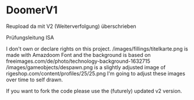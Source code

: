 # DoomerV1
Reupload da mit V2 (Weiterverfolgung) überschrieben

Prüfungsleitung ISA

I don't own or declare rights on this project.
/images/fillings/titelkarte.png is made with Amazdoom Font and the background is based on freeimages.com/de/photo/technology-background-1632715
/images/gameobjects/despawn.png is a slightly adjusted image of rigeshop.com/content/profiles/25/25.png
I'm going to adjust these images over time to self drawn.

If you want to fork the code please use the (futurely) updated v2 version.
